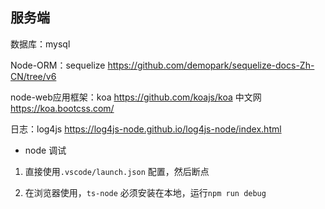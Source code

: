 ## 服务端

数据库：mysql

Node-ORM：sequelize	https://github.com/demopark/sequelize-docs-Zh-CN/tree/v6

node-web应用框架：koa	https://github.com/koajs/koa  中文网 https://koa.bootcss.com/

日志：log4js https://log4js-node.github.io/log4js-node/index.html

* node 调试

1. 直接使用`.vscode/launch.json` 配置，然后断点

2. 在浏览器使用，`ts-node` 必须安装在本地，运行`npm run debug`